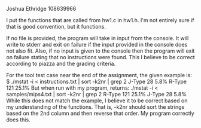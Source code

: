 Joshua Ethridge
108639966

I put the functions that are called from hw1.c in hw1.h. I'm not entirely
sure if that is good convention, but it functions. 

If no file is provided, the program will take in input from the console. 
It will write to stderr and exit on failure if the input provided in the 
console does not also fit. Also, if no input is given to the console then
the program will exit on failure stating that no instructions were found. 
This I believe to be correct according to piazza and the grading criteria.

For the tool test case near the end of the assignment, the given example is: 
$ ./mstat -i < instructions.txt | sort -k2nr | grep 2
J-Type 28 5.8%
R-Type 121 25.1%
But when run with my program, returns:
./mstat -i < samples/mips4.txt | sort -k2nr | grep 2
R-Type 	121 	25.1%
J-Type 	28 	5.8%
While this does not match the example, I believe it to be correct based on my
understanding of the functions. That is, -k2nr should sort the strings based 
on the 2nd column and then reverse that order. My program correctly does this. 